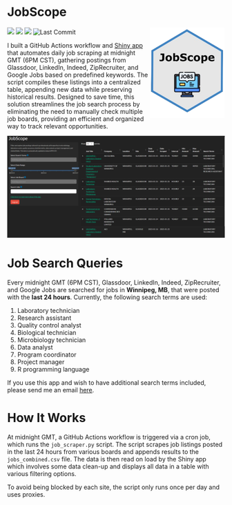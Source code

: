 # JobScope  

<img src='logo.png' align="right" height="210" />

[![](https://img.shields.io/badge/Shiny-shinyapps.io-blue?style=flat&labelColor=white&logo=RStudio&logoColor=blue)](https://colewb.shinyapps.io/JobScope/) 
![](https://img.shields.io/badge/Status-Active-Green)
![](https://img.shields.io/badge/Version-0.0.1-orange)
![Last Commit](https://img.shields.io/github/last-commit/colebaril/JobScope)

I built a GitHub Actions workflow and [Shiny app](https://colewb.shinyapps.io/JobScope/) that automates daily job scraping at midnight GMT (6PM CST), gathering postings from Glassdoor, LinkedIn, Indeed, ZipRecruiter, and Google Jobs based on predefined keywords. The script compiles these listings into a centralized table, appending new data while preserving historical results. Designed to save time, this solution streamlines the job search process by eliminating the need to manually check multiple job boards, providing an efficient and organized way to track relevant opportunities.

<img src='dashboard_image.png' />

# Job Search Queries

Every midnight GMT (6PM CST), Glassdoor, LinkedIn, Indeed, ZipRecruiter, and Google Jobs are searched for jobs in **Winnipeg, MB**, that were posted with the **last 24 hours**. Currently, the following search terms are used:

1. Laboratory technician
2. Research assistant
3. Quality control analyst
4. Biological technician
5. Microbiology technician
6. Data analyst
7. Program coordinator
8. Project manager
9. R programming language

If you use this app and wish to have additional search terms included, please send me an email [here](mailto:colebarilca@gmail.com). 

# How It Works

At midnight GMT, a GitHub Actions workflow is triggered via a cron job, which runs the `job_scraper.py` script. The script scrapes job listings posted in the last 24 hours from various boards and appends results to the `jobs_combined.csv` file. The data is then read on load by the Shiny app which involves some data clean-up and displays all data in a table with various filtering options.

To avoid being blocked by each site, the script only runs once per day and uses proxies. 



